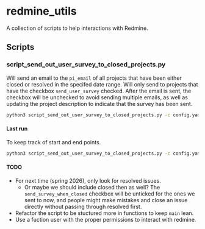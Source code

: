 # redmine_utils

A collection of scripts to help interactions with Redmine.

## Scripts

### script_send_out_user_survey_to_closed_projects.py

Will send an email to the `pi_email` of all projects that have been either closed or resolved in the specifed date range. Will only send to projects that have the checkbox `send_user_survey` checked. After the email is sent, the checkbox will be unchecked to avoid sending multiple emails, as well as updating the project description to indicate that the survey has been sent.

```bash
python3 script_send_out_user_survey_to_closed_projects.py -c config.yaml -s 2025-03-04 -e 2025-10-12
```

#### Last run

To keep track of start and end points.

```bash
python3 script_send_out_user_survey_to_closed_projects.py -c config.yaml -s 2025-03-04 -e 2025-10-12
```

#### TODO

* For next time (spring 2026), only look for resolved issues.
  * Or maybe we should include closed then as well? The `send_survey_when_closed` checkbox will be unticked for the ones we sent to now, and people might make mistakes and close an issue directly without passing through resolved first.
* Refactor the script to be stuctured more in functions to keep `main` lean.
* Use a fuction user with the proper permissions to interact with redmine.


